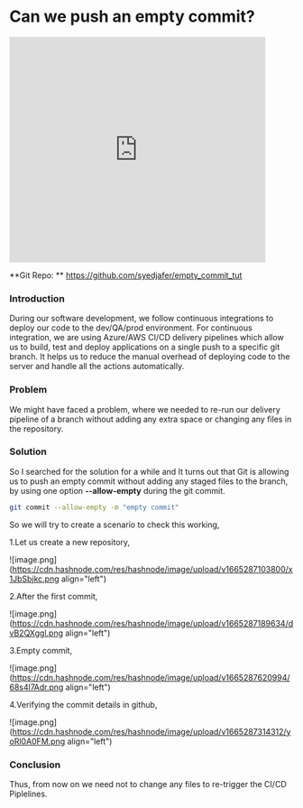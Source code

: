 # Can we push an empty commit?

<iframe style="height: 400px; width: 90%" src="https://www.youtube.com/embed/06JDE3wvMUc" title="YouTube video player" frameborder="0" allow="accelerometer; autoplay; clipboard-write; encrypted-media; gyroscope; picture-in-picture" allowfullscreen></iframe>



**Git Repo: ** https://github.com/syedjafer/empty_commit_tut



### Introduction

During our software development, we follow continuous integrations to deploy our code to the dev/QA/prod environment. For continuous integration, we are using Azure/AWS CI/CD delivery pipelines which allow us to build, test and deploy applications on a single push to a specific git branch. It helps us to reduce the manual overhead of deploying code to the server and handle all the actions automatically.

### Problem

We might have faced a problem, where we needed to re-run our delivery pipeline of a branch without adding any extra space or changing any files in the repository.

### Solution

So I searched for the solution for a while and It turns out that Git is allowing us to push an empty commit without adding any staged files to the branch, by using one option **--allow-empty** during the git commit.

```bash
git commit --allow-empty -m "empty commit"
```

So we will try to create a scenario to check this working,

1.Let us create a new repository, 

![image.png](https://cdn.hashnode.com/res/hashnode/image/upload/v1665287103800/x1JbSbjkc.png align="left")


2.After the first commit,

![image.png](https://cdn.hashnode.com/res/hashnode/image/upload/v1665287189634/dvB2QXggl.png align="left")

3.Empty commit, 

![image.png](https://cdn.hashnode.com/res/hashnode/image/upload/v1665287620994/68s4l7Adr.png align="left")

4.Verifying the commit details in github, 

![image.png](https://cdn.hashnode.com/res/hashnode/image/upload/v1665287314312/yoRl0A0FM.png align="left")

### Conclusion

Thus, from now on we need not to change any files to re-trigger the CI/CD Piplelines.

